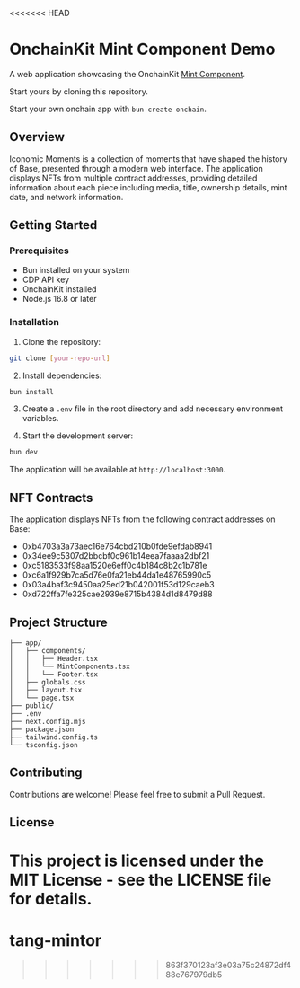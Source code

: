 <<<<<<< HEAD
# OnchainKit Mint Component Demo

A web application showcasing the OnchainKit [Mint Component](https://onchainkit.xyz/nft/nft).

Start yours by cloning this repository. 

Start your own onchain app with `bun create onchain`. 

## Overview

Iconomic Moments is a collection of moments that have shaped the history of Base, presented through a modern web interface. The application displays NFTs from multiple contract addresses, providing detailed information about each piece including media, title, ownership details, mint date, and network information.


## Getting Started

### Prerequisites

- Bun installed on your system
- CDP API key
- OnchainKit installed
- Node.js 16.8 or later

### Installation

1. Clone the repository:
```bash
git clone [your-repo-url]
```

2. Install dependencies:
```bash
bun install
```

3. Create a `.env` file in the root directory and add necessary environment variables.

4. Start the development server:
```bash
bun dev
```

The application will be available at `http://localhost:3000`.

## NFT Contracts

The application displays NFTs from the following contract addresses on Base:

- 0xb4703a3a73aec16e764cbd210b0fde9efdab8941
- 0x34ee9c5307d2bbcbf0c961b14eea7faaaa2dbf21
- 0xc5183533f98aa1520e6eff0c4b184c8b2c1b781e
- 0xc6a1f929b7ca5d76e0fa21eb44da1e48765990c5
- 0x03a4baf3c9450aa25ed21b042001f53d129caeb3
- 0xd722ffa7fe325cae2939e8715b4384d1d8479d88

## Project Structure

```
├── app/
│   ├── components/
│   │   ├── Header.tsx
│   │   └── MintComponents.tsx
│   │   └── Footer.tsx
│   ├── globals.css
│   ├── layout.tsx
│   └── page.tsx
├── public/
├── .env
├── next.config.mjs
├── package.json
├── tailwind.config.ts
└── tsconfig.json
```

## Contributing

Contributions are welcome! Please feel free to submit a Pull Request.

## License

This project is licensed under the MIT License - see the LICENSE file for details.
=======
# tang-mintor
>>>>>>> 863f370123af3e03a75c24872df488e767979db5
